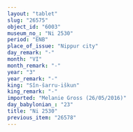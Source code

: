 ```yaml
---
layout: "tablet"
slug: "26575"
object_id: "6003"
museum_no_: "Ni 2530"
period: "ENB"
place_of_issue: "Nippur city"
day_remark: "-"
month: "VI"
month_remark: "-"
year: "3"
year_remark: "-"
king: "Sîn-šarru-iškun"
king_remark: "-"
imported: "Melanie Gross (26/05/2016)"
day_babylonian_: "23"
title: "Ni 2530"
previous_item: "26578"
---
```

